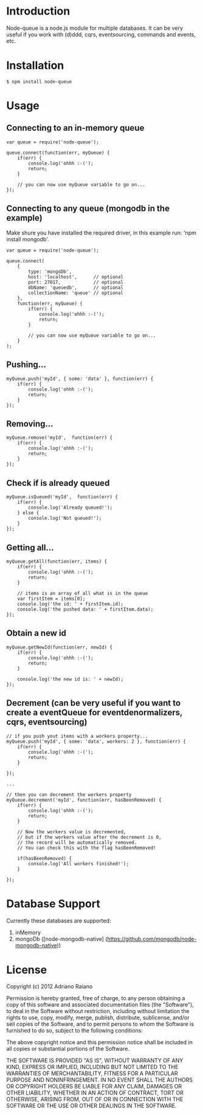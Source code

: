 # Introduction

Node-queue is a node.js module for multiple databases.
It can be very useful if you work with (d)ddd, cqrs, eventsourcing, commands and events, etc.

# Installation

    $ npm install node-queue

# Usage

## Connecting to an in-memory queue

	var queue = require('node-queue');

	queue.connect(function(err, myQueue) {
        if(err) {
            console.log('ohhh :-(');
            return;
        }

        // you can now use myQueue variable to go on...
    });

## Connecting to any queue (mongodb in the example)
Make shure you have installed the required driver, in this example run: 'npm install mongodb'.

    var queue = require('node-queue');

    queue.connect(
        {
            type: 'mongoDb',
            host: 'localhost',      // optional
            port: 27017,            // optional
            dbName: 'queuedb',      // optional
            collectionName: 'queue' // optional
        }, 
        function(err, myQueue) {
            if(err) {
                console.log('ohhh :-(');
                return;
            }

            // you can now use myQueue variable to go on...
        }
    );

## Pushing...

    myQueue.push('myId', { some: 'data' }, function(err) {
        if(err) {
            console.log('ohhh :-(');
            return;
        }
    });

## Removing...

    myQueue.remove('myId',  function(err) {
        if(err) {
            console.log('ohhh :-(');
            return;
        }
    });

## Check if is already queued

    myQueue.isQueued('myId',  function(err) {
        if(err) {
            console.log('Already queued!');
        } else {
            console.log('Not queued!');
        }
    });

## Getting all...

    myQueue.getAll(function(err, items) {
        if(err) {
            console.log('ohhh :-(');
            return;
        }

        // items is an array of all what is in the queue
        var firstItem = items[0];
        console.log('the id: ' + firstItem.id);
        console.log('the pushed data: ' + firstItem.data);
    });

## Obtain a new id

    myQueue.getNewId(function(err, newId) {
        if(err) {
            console.log('ohhh :-(');
            return;
        }

        console.log('the new id is: ' + newId);
    });

## Decrement (can be very useful if you want to create a eventQueue for eventdenormalizers, cqrs, eventsourcing)

    // if you push yout items with a workers property...
    myQueue.push('myId', { some: 'data', workers: 2 }, function(err) {
        if(err) {
            console.log('ohhh :-(');
            return;
        }

    });

    ...

    // then you can decrement the workers property
    myQueue.decrement('myId', function(err, hasBeenRemoved) {
        if(err) {
            console.log('ohhh :-(');
            return;
        }

        // Now the workers value is decremented,
        // but if the workers value after the decrement is 0,
        // the record will be automatically removed.
        // You can check this with the flag hasBeenRemoved!

        if(hasBeenRemoved) {
            console.log('All workers finished!');
        }

    });


# Database Support
Currently these databases are supported:

1. inMemory
2. mongoDb ([node-mongodb-native] (https://github.com/mongodb/node-mongodb-native))

# License

Copyright (c) 2012 Adriano Raiano

Permission is hereby granted, free of charge, to any person obtaining a copy
of this software and associated documentation files (the "Software"), to deal
in the Software without restriction, including without limitation the rights
to use, copy, modify, merge, publish, distribute, sublicense, and/or sell
copies of the Software, and to permit persons to whom the Software is
furnished to do so, subject to the following conditions:

The above copyright notice and this permission notice shall be included in
all copies or substantial portions of the Software.

THE SOFTWARE IS PROVIDED "AS IS", WITHOUT WARRANTY OF ANY KIND, EXPRESS OR
IMPLIED, INCLUDING BUT NOT LIMITED TO THE WARRANTIES OF MERCHANTABILITY,
FITNESS FOR A PARTICULAR PURPOSE AND NONINFRINGEMENT. IN NO EVENT SHALL THE
AUTHORS OR COPYRIGHT HOLDERS BE LIABLE FOR ANY CLAIM, DAMAGES OR OTHER
LIABILITY, WHETHER IN AN ACTION OF CONTRACT, TORT OR OTHERWISE, ARISING FROM,
OUT OF OR IN CONNECTION WITH THE SOFTWARE OR THE USE OR OTHER DEALINGS IN
THE SOFTWARE.